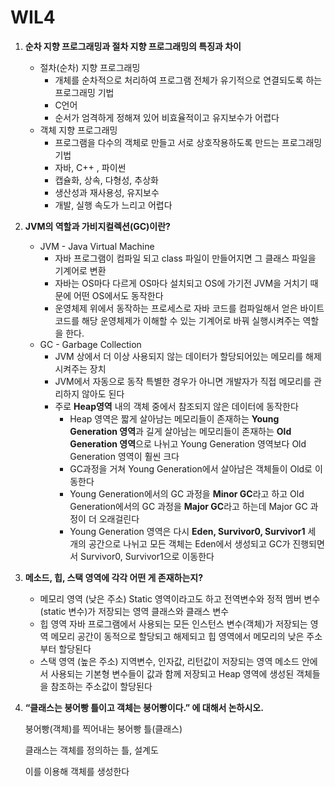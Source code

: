 # WIL4

1. **순차 지향 프로그래밍과 절차 지향 프로그래밍의 특징과 차이**
   - 절차(순차) 지향 프로그래밍
     - 개체를 순차적으로 처리하여
       프로그램 전체가 유기적으로 연결되도록 하는 프로그래밍 기법
     - C언어
     - 순서가 엄격하게 정해져 있어 비효율적이고 유지보수가 어렵다
   - 객체 지향 프로그래밍
     - 프로그램을 다수의 객체로 만들고 서로 상호작용하도록 만드는 프로그래밍 기법
     - 자바, C++ , 파이썬
     - 캡슐화, 상속, 다형성, 추상화
     - 생산성과 재사용성, 유지보수
     - 개발, 실행 속도가 느리고 어렵다
2. **JVM의 역할과 가비지컬렉션(GC)이란?**
   - JVM - Java Virtual Machine
     - 자바 프로그램이 컴파일 되고 class 파일이 만들어지면 그 클래스 파일을 기계어로 변환
     - 자바는 OS마다 다르게 OS마다 설치되고
       OS에 가기전 JVM을 거치기 때문에 어떤 OS에서도 동작한다
     - 운영체제 위에서 동작하는 프로세스로 자바 코드를 컴파일해서 얻은 바이트 코드를
       해당 운영체제가 이해할 수 있는 기계어로 바꿔 실행시켜주는 역할을 한다.
   - GC - Garbage Collection
     - JVM 상에서 더 이상 사용되지 않는 데이터가 할당되어있는 메모리를 해제시켜주는 장치
     - JVM에서 자동으로 동작
       특별한 경우가 아니면 개발자가 직접 메모리를 관리하지 않아도 된다
     - 주로 **Heap영역** 내의 객체 중에서 참조되지 않은 데이터에 동작한다
       - Heap 영역은 짧게 살아남는 메모리들이 존재하는 **Young Generation 영역**과
         길게 살아남는 메모리들이 존재하는 **Old Generation 영역**으로 나뉘고
         Young Generation 영역보다 Old Generation 영역이 훨씬 크다
       - GC과정을 거쳐 Young Generation에서 살아남은 객체들이 Old로 이동한다
       - Young Generation에서의 GC 과정을 **Minor GC**라고 하고
         Old Generation에서의 GC 과정을 **Major GC**라고 하는데
         Major GC 과정이 더 오래걸린다
       - Young Generation 영역은 다시 **Eden, Survivor0, Survivor1** 세 개의 공간으로 나뉘고
         모든 객체는 Eden에서 생성되고
         GC가 진행되면서 Survivor0, Survivor1으로 이동한다
3. **메소드, 힙, 스택 영역에 각각 어떤 게 존재하는지?**
   - 메모리 영역 (낮은 주소)
     Static 영역이라고도 하고
     전역변수와 정적 멤버 변수(static 변수)가 저장되는 영역
     클래스와 클래스 변수
   - 힙 영역
     자바 프로그램에서 사용되는 모든 인스턴스 변수(객체)가 저장되는 영역
     메모리 공간이 동적으로 할당되고 해제되고
     힙 영역에서 메모리의 낮은 주소부터 할당된다
   - 스택 영역 (높은 주소)
     지역변수, 인자값, 리턴값이 저장되는 영역
     메소드 안에서 사용되는 기본형 변수들이 값과 함께 저장되고
     Heap 영역에 생성된 객체들을 참조하는 주소값이 할당된다
4. **“클래스는 붕어빵 틀이고 객체는 붕어빵이다.” 에 대해서 논하시오.**

   붕어빵(객체)를 찍어내는 붕어빵 틀(클래스)

   클래스는 객체를 정의하는 틀, 설계도

   이를 이용해 객체를 생성한다
